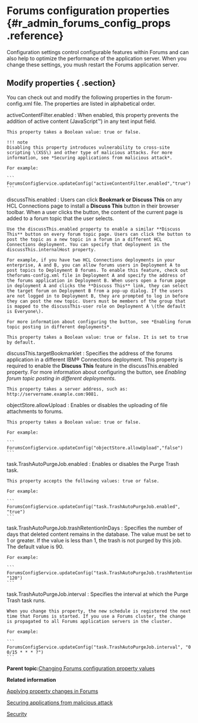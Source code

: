 # Forums configuration properties {#r_admin_forums_config_props .reference}

Configuration settings control configurable features within Forums and can also help to optimize the performance of the application server. When you change these settings, you mush restart the Forums application server.

## Modify properties { .section}

You can check out and modify the following properties in the forum-config.xml file. The properties are listed in alphabetical order.

activeContentFilter.enabled
:   When enabled, this property prevents the addition of active content \(JavaScript™\) in any text input field.

    This property takes a Boolean value: true or false.

    !!! note
    Disabling this property introduces vulnerability to cross-site scripting \(XSS\) and other type of malicious attacks. For more information, see *Securing applications from malicious attack*.

    For example:

    ```
    ForumsConfigService.updateConfig("activeContentFilter.enabled","true")
    ```

discussThis.enabled
:   Users can click **Bookmark or Discuss This** on any HCL Connections page to install a **Discuss This** button in their browser toolbar. When a user clicks the button, the content of the current page is added to a forum topic that the user selects.

    Use the discussThis.enabled property to enable a similar **Discuss This** button on every forum topic page. Users can click the button to post the topic as a new topic in a forum in a different HCL Connections deployment. You can specify that deployment in the discussThis.internalHost property.

    For example, if you have two HCL Connections deployments in your enterprise, A and B, you can allow forums users in Deployment A to post topics to Deployment B forums. To enable this feature, check out theforums-config.xml file in Deployment A and specify the address of the forums application in Deployment B. When users open a forum page in deployment A and clicks the **Discuss This** link, they can select the target forum on Deployment B from a pop-up dialog. If the users are not logged in to Deployment B, they are prompted to log in before they can post the new topic. Users must be members of the group that is mapped to the discussThis-user role on Deployment A \(the default is Everyone\).

    For more information about configuring the button, see *Enabling forum topic posting in different deployments*.

    This property takes a Boolean value: true or false. It is set to true by default.

discussThis.targetBookmarklet
:   Specifies the address of the forums application in a different IBM® Connections deployment. This property is required to enable the **Discuss This** feature in the discussThis.enabled property. For more information about configuring the button, see *Enabling forum topic posting in different deployments*.

    This property takes a server address, such as: http://servername.example.com:9081.

objectStore.allowUpload
:   Enables or disables the uploading of file attachments to forums.

    This property takes a Boolean value: true or false.

    For example:

    ```
    ForumsConfigService.updateConfig("objectStore.allowUpload","false")
    ```

task.TrashAutoPurgeJob.enabled
:   Enables or disables the Purge Trash task.

    This property accepts the following values: true or false.

    For example:

    ```
    ForumsConfigService.updateConfig("task.TrashAutoPurgeJob.enabled", "true")
    ```

task.TrashAutoPurgeJob.trashRetentionInDays
:   Specifies the number of days that deleted content remains in the database. The value must be set to 1 or greater. If the value is less than 1, the trash is not purged by this job. The default value is 90.

    For example:

    ```
    ForumsConfigService.updateConfig("task.TrashAutoPurgeJob.trashRetentionInDays", "120")
    ```

task.TrashAutoPurgeJob.interval
:   Specifies the interval at which the Purge Trash task runs.

    When you change this property, the new schedule is registered the next time that Forums is started. If you use a Forums cluster, the change is propagated to all Forums application servers in the cluster.

    For example:

    ```
    ForumsConfigService.updateConfig("task.TrashAutoPurgeJob.interval", "0 0/15 * * * ?")
    ```

**Parent topic:**[Changing Forums configuration property values](../admin/t_admin_forums_changing_config.md)

**Related information**  


[Applying property changes in Forums](../admin/t_admin_forums_save_changes.md)

[Securing applications from malicious attack](../secure/c_admin_security_xss.md)

[Security](../secure/c_sec_overview.md)

